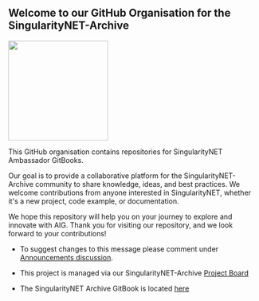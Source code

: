 ## Welcome to our GitHub Organisation for the SingularityNET-Archive

<img src="https://user-images.githubusercontent.com/25156451/232790370-43fc4d47-97e4-4f59-af95-9fb72be1015e.png" height="200">


This GitHub organisation contains repositories for SingularityNET Ambassador GitBooks.

Our goal is to provide a collaborative platform for the SingularityNET-Archive community to share knowledge, ideas, and best practices. We welcome contributions from anyone interested in SingularityNET, whether it's a new project, code example, or documentation.

We hope this repository will help you on your journey to explore and innovate with AIG. Thank you for visiting our repository, and we look forward to your contributions!

- To suggest changes to this message please comment under [Announcements discussion](https://github.com/orgs/SingularityNET-Archive/discussions/1#discussion-5052466).

- This project is managed via our SingularityNET-Archive [Project Board](https://github.com/orgs/SingularityNET-Archive/projects/1/views/1)

- The SingularityNET Archive GitBook is located [here](https://quality-assurance-dao.gitbook.io/singularitynet-archive/)
